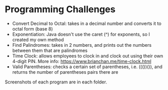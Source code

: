 ﻿# Programming Challenges
* Convert Decimal to Octal: takes in a decimal number and converts it to octal form (base 8)
* Exponentiation: Java doesn't use the caret (^) for exponents, so I created my own method
* Find Palindromes: takes in 2 numbers, and prints out the numbers between them that are palindromes
* Time Clock: allows employees to clock in and clock out using their own 4-digit PIN. More info: https://www.brianchan.me/time-clock.html
* Valid Parentheses: checks a certain set of parentheses, i.e. ((())()), and returns the number of parentheses pairs there are

Screenshots of each program are in each folder.
